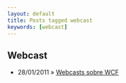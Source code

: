 ```yaml
---
layout: default
title: Posts tagged webcast
keywords: [webcast]
---
```

<h2 class="category">Webcast</h2>
<ul class="posts">
<li>
<p>
<span class="date">28/01/2011</span> &raquo; 
<a href="/blog/webcasts-sobre-wcf">Webcasts sobre WCF </a>
</p>
</li> 
</ul>
